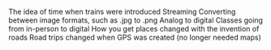 The idea of time when trains were introduced
Streaming
Converting between image formats, such as .jpg to .png
Analog to digital
Classes going from in-person to digital
How you get places changed with the invention of roads
Road trips changed when GPS was created (no longer needed maps)

